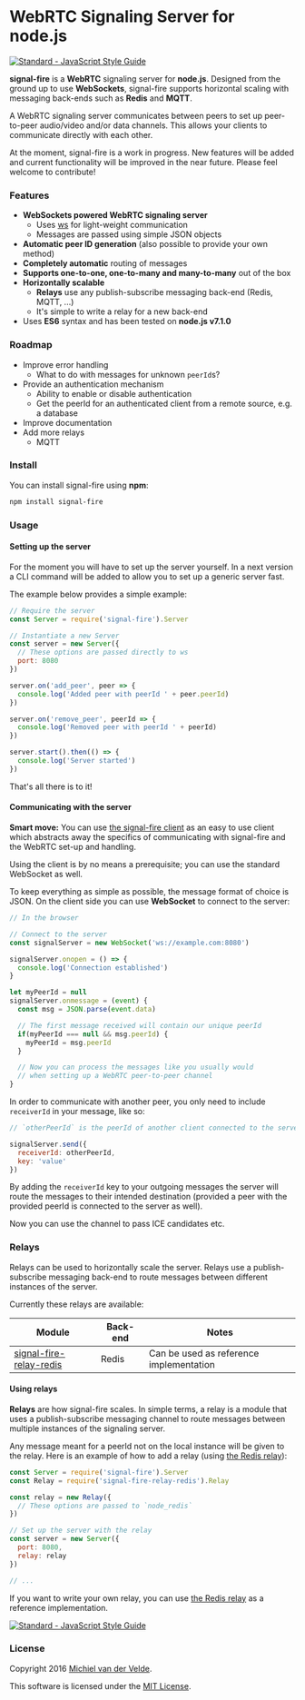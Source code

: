 # WebRTC Signaling Server for node.js

[![Standard - JavaScript Style Guide](https://img.shields.io/badge/code%20style-standard-brightgreen.svg)](http://standardjs.com/)

**signal-fire** is a **WebRTC** signaling server for **node.js**. Designed from
the ground up to use **WebSockets**, signal-fire supports horizontal scaling with
messaging back-ends such as **Redis** and **MQTT**.

A WebRTC signaling server communicates between peers to set up peer-to-peer
audio/video and/or data channels. This allows your clients to communicate directly
with each other.

At the moment, signal-fire is a work in progress. New features will be added and
current functionality will be improved in the near future. Please feel welcome
to contribute!

### Features

* **WebSockets powered WebRTC signaling server**
  * Uses [ws](https://github.com/websockets/ws) for light-weight communication
  * Messages are passed using simple JSON objects
* **Automatic peer ID generation** (also possible to provide your own method)
* **Completely automatic** routing of messages
* **Supports one-to-one, one-to-many and many-to-many** out of the box
* **Horizontally scalable**
  * **Relays** use any publish-subscribe messaging back-end (Redis, MQTT, ...)
  * It's simple to write a relay for a new back-end
* Uses **ES6** syntax and has been tested on **node.js v7.1.0**

### Roadmap

* Improve error handling
  * What to do with messages for unknown `peerId`s?
* Provide an authentication mechanism
  * Ability to enable or disable authentication
  * Get the peerId for an authenticated client from a remote source, e.g. a database
* Improve documentation
* Add more relays
  * MQTT

### Install

You can install signal-fire using **npm**:

```bash
npm install signal-fire
```

### Usage

#### Setting up the server

For the moment you will have to set up the server yourself. In a next version
a CLI command will be added to allow you to set up a generic server fast.

The example below provides a simple example:

```js
// Require the server
const Server = require('signal-fire').Server

// Instantiate a new Server
const server = new Server({
  // These options are passed directly to ws
  port: 8080
})

server.on('add_peer', peer => {
  console.log('Added peer with peerId ' + peer.peerId)
})

server.on('remove_peer', peerId => {
  console.log('Removed peer with peerId ' + peerId)
})

server.start().then(() => {
  console.log('Server started')
})
```

That's all there is to it!

#### Communicating with the server

**Smart move:** You can use [the signal-fire client](https://github.com/MichielvdVelde/signal-fire-client) as an easy to use
client which abstracts away the specifics of communicating with signal-fire and
the WebRTC set-up and handling.

Using the client is by no means a prerequisite; you can use the standard WebSocket
as well.

To keep everything as simple as possible, the message format of choice is JSON.
On the client side you can use **WebSocket** to connect to the server:

```js
// In the browser

// Connect to the server
const signalServer = new WebSocket('ws://example.com:8080')

signalServer.onopen = () => {
  console.log('Connection established')
}

let myPeerId = null
signalServer.onmessage = (event) {
  const msg = JSON.parse(event.data)

  // The first message received will contain our unique peerId
  if(myPeerId === null && msg.peerId) {
    myPeerId = msg.peerId
  }

  // Now you can process the messages like you usually would
  // when setting up a WebRTC peer-to-peer channel
}
```

In order to communicate with another peer, you only need to include `receiverId` in
your message, like so:

```js
// `otherPeerId` is the peerId of another client connected to the server

signalServer.send({
  receiverId: otherPeerId,
  key: 'value'
})
```

By adding the `receiverId` key to your outgoing messages the server will route
the messages to their intended destination (provided a peer with the provided
peerId is connected to the server as well).

Now you can use the channel to pass ICE candidates etc.

### Relays

Relays can be used to horizontally scale the server. Relays use a publish-subscribe
messaging back-end to route messages between different instances of the server.

Currently these relays are available:

| Module | Back-end | Notes |
|---|---|---|
| [signal-fire-relay-redis](https://github.com/MichielvdVelde/signal-fire-relay-redis) | Redis | Can be used as reference implementation

#### Using relays

**Relays** are how signal-fire scales. In simple terms, a relay is a module
that uses a publish-subscribe messaging channel to route messages between multiple
instances of the signaling server.

Any message meant for a peerId not on the local instance will be given to the relay.
Here is an example of how to add a relay (using [the Redis relay](https://github.com/MichielvdVelde/signal-fire-relay-redis)):

```js
const Server = require('signal-fire').Server
const Relay = require('signal-fire-relay-redis').Relay

const relay = new Relay({
  // These options are passed to `node_redis`
})

// Set up the server with the relay
const server = new Server({
  port: 8080,
  relay: relay
})

// ...
```

If you want to write your own relay, you can use [the Redis relay](https://github.com/MichielvdVelde/signal-fire-relay-redis) as a reference
implementation.

[![Standard - JavaScript Style Guide](https://cdn.rawgit.com/feross/standard/master/badge.svg)](https://github.com/feross/standard)

### License

Copyright 2016 [Michiel van der Velde](http://www.michielvdvelde.nl).

This software is licensed under the [MIT License](LICENSE).
